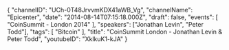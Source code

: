 {
    "channelID": "UCh-0T48JrvvmKDX41aWB_Vg",
    "channelName": "Epicenter",
    "date": "2014-08-14T07:15:18.000Z",
    "draft": false,
    "events": [
        "CoinSummit - London 2014"
    ],
    "speakers": ["Jonathan Levin", "Peter Todd"],
    "tags": [
        "Bitcoin"
    ],
    "title": "CoinSummit London - Jonathan Levin & Peter Todd",
    "youtubeID": "XklkuK1-kJA"
}
